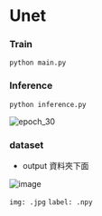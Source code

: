 # Unet

### Train
```
python main.py
```

### Inference
```
python inference.py
```
![epoch_30](https://github.com/Leacius/Unet/assets/58459135/e091e0a1-ceef-4e02-8dbe-8dc91d93a33f)
### dataset
* output 資料夾下面

![image](https://github.com/Leacius/Unet/assets/58459135/00f89095-edb8-4444-9029-adb920567107)

`
img: .jpg
`
`
label: .npy
`
